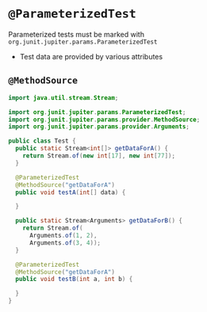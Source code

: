 # `@ParameterizedTest`

Parameterized tests must be marked with
`org.junit.jupiter.params.ParameterizedTest`

- Test data are provided by various attributes

## `@MethodSource`

```java
import java.util.stream.Stream;

import org.junit.jupiter.params.ParameterizedTest;
import org.junit.jupiter.params.provider.MethodSource;
import org.junit.jupiter.params.provider.Arguments;

public class Test {
  public static Stream<int[]> getDataForA() {
    return Stream.of(new int[17], new int[77]);
  }

  @ParameterizedTest
  @MethodSource("getDataForA")
  public void testA(int[] data) {

  }

  public static Stream<Arguments> getDataForB() {
    return Stream.of(
      Arguments.of(1, 2),
      Arguments.of(3, 4));
  }

  @ParameterizedTest
  @MethodSource("getDataForA")
  public void testB(int a, int b) {

  }
}
```
